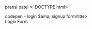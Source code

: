 pransi patel
<! DOCTYPE html>
<html lang="en">
<head>
<meta charest="UTF-8">
<tittle>codepen - login $amp; signup form/title>
<link rel="stylesheet" href="./style.css">

</head>
<body>
<!-- partial : index.partial.html -->
<div class="wrapper"
   <div class="tittle -text">
     <div class="title login"> Login Form</div>
<div class="title signup'>Signup Form<div/>
</div>
      <div class="form-inner">
      <form action="#" class="login">
          <div class="field">
              <input type="text" placeholder='email address" required">
       <div/>
       <div class="field">
           <input type ="password" placeholder="password" required>  
       </div>
       <div class="pass-link"><a href="#">forgot password?</a></div>
       <div class="field btn">
           <div class="btn-layer"></div>
           <input type="submit" value="login">
       </div>

       </form>
    </div>
 </div>
 

